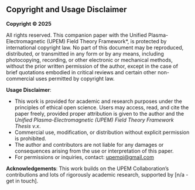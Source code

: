 ## Copyright and Usage Disclaimer

**Copyright © 2025**

All rights reserved. This companion paper with the Unified Plasma-Electromagnetic (UPEM) Field Theory Framework*, is protected by international copyright law. No part of this document may be reproduced, distributed, or transmitted in any form or by any means, including photocopying, recording, or other electronic or mechanical methods, without the prior written permission of the author, except in the case of brief quotations embodied in critical reviews and certain other non-commercial uses permitted by copyright law.

**Usage Disclaimer**:

- This work is provided for academic and research purposes under the principles of ethical open science. Users may access, read, and cite the paper freely, provided proper attribution is given to the author and the *Unified Plasma-Electromagnetic (UPEM) Field Theory Framework Thesis v.x*.
- Commercial use, modification, or distribution without explicit permission is prohibited.
- The author and contributors are not liable for any damages or consequences arising from the use or interpretation of this paper.
- For permissions or inquiries, contact: upemqi@gmail.com

**Acknowledgements**: This work builds on the UPEM Collaboration’s contributions and lots of rigorously academic research, supported by [n/a - get in touch].

